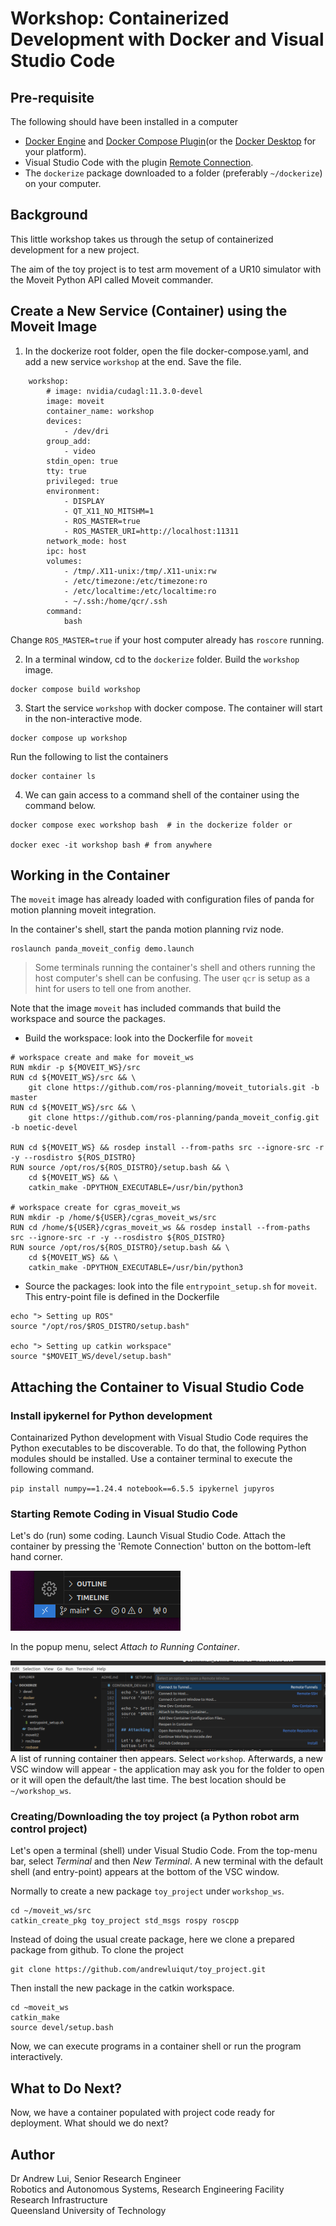 # Workshop: Containerized Development with Docker and Visual Studio Code

## Pre-requisite
The following should have been installed in a computer
- [Docker Engine](https://docs.docker.com/engine/install/ubuntu/) and [Docker Compose Plugin](https://docs.docker.com/compose/install/linux/)(or the [Docker Desktop](https://www.docker.com/products/docker-desktop/) for your platform).
- Visual Studio Code with the plugin [Remote Connection](https://marketplace.visualstudio.com/items?itemName=ms-vscode-remote.vscode-remote-extensionpack).
- The `dockerize` package downloaded to a folder (preferably `~/dockerize`) on your computer.

## Background
This little workshop takes us through the setup of containerized development for a new project.

The aim of the toy project is to test arm movement of a UR10 simulator with the Moveit Python API called Moveit commander. 

## Create a New Service (Container) using the Moveit Image

1. In the dockerize root folder, open the file docker-compose.yaml, and add a new service `workshop` at the end. Save the file.

```
    workshop:
        # image: nvidia/cudagl:11.3.0-devel
        image: moveit
        container_name: workshop
        devices:
            - /dev/dri
        group_add:
            - video
        stdin_open: true
        tty: true
        privileged: true
        environment:
            - DISPLAY
            - QT_X11_NO_MITSHM=1
            - ROS_MASTER=true
            - ROS_MASTER_URI=http://localhost:11311
        network_mode: host
        ipc: host
        volumes:
            - /tmp/.X11-unix:/tmp/.X11-unix:rw
            - /etc/timezone:/etc/timezone:ro
            - /etc/localtime:/etc/localtime:ro
            - ~/.ssh:/home/qcr/.ssh 
        command:
            bash
```
Change `ROS_MASTER=true` if your host computer already has `roscore` running.

2. In a terminal window, cd to the `dockerize` folder. Build the `workshop` image.
```
docker compose build workshop
```

3. Start the service `workshop` with docker compose. The container will start in the non-interactive mode.
```
docker compose up workshop
```
Run the following to list the containers
```
docker container ls
```

4. We can gain access to a command shell of the container using the command below.
```
docker compose exec workshop bash  # in the dockerize folder or

docker exec -it workshop bash # from anywhere
```
## Working in the Container

The `moveit` image has already loaded with configuration files of panda for motion planning moveit integration.

In the container's shell, start the panda motion planning rviz node.
```
roslaunch panda_moveit_config demo.launch
```
> Some terminals running the container's shell and others running the host computer's shell can be confusing. The user `qcr` is setup as a hint for users to tell one from another.

Note that the image `moveit` has included commands that build the workspace and source the packages.
- Build the workspace: look into the Dockerfile for `moveit`
```
# workspace create and make for moveit_ws 
RUN mkdir -p ${MOVEIT_WS}/src
RUN cd ${MOVEIT_WS}/src && \
    git clone https://github.com/ros-planning/moveit_tutorials.git -b master
RUN cd ${MOVEIT_WS}/src && \
    git clone https://github.com/ros-planning/panda_moveit_config.git -b noetic-devel 

RUN cd ${MOVEIT_WS} && rosdep install --from-paths src --ignore-src -r -y --rosdistro ${ROS_DISTRO} 
RUN source /opt/ros/${ROS_DISTRO}/setup.bash && \
    cd ${MOVEIT_WS} && \
    catkin_make -DPYTHON_EXECUTABLE=/usr/bin/python3

# workspace create for cgras_moveit_ws
RUN mkdir -p /home/${USER}/cgras_moveit_ws/src
RUN cd /home/${USER}/cgras_moveit_ws && rosdep install --from-paths src --ignore-src -r -y --rosdistro ${ROS_DISTRO} 
RUN source /opt/ros/${ROS_DISTRO}/setup.bash && \
    cd ${MOVEIT_WS} && \
    catkin_make -DPYTHON_EXECUTABLE=/usr/bin/python3
```
-  Source the packages: look into the file `entrypoint_setup.sh` for `moveit`. This entry-point file is defined in the Dockerfile
```
echo "> Setting up ROS"
source "/opt/ros/$ROS_DISTRO/setup.bash"

echo "> Setting up catkin workspace"
source "$MOVEIT_WS/devel/setup.bash"
```

## Attaching the Container to Visual Studio Code

### Install ipykernel for Python development

Containarized Python development with Visual Studio Code requires the Python executables to be discoverable. To do that, the following Python modules should be installed. Use a container terminal to execute the following command.
```
pip install numpy==1.24.4 notebook==6.5.5 ipykernel jupyros

```

### Starting Remote Coding in Visual Studio Code

Let's do (run) some coding.  Launch Visual Studio Code. Attach the container by pressing the 'Remote Connection' button on the bottom-left hand corner.

![The Remote Connection button in VSC](images/ContainerDev1.png)

In the popup menu, select _Attach to Running Container_.

![The Remote Connection popup menu](images/ContainerDev2.png)
A list of running container then appears. Select `workshop`. Afterwards, a new VSC window will appear - the application may ask you for the folder to open or it will open the default/the last time.  The best location should be `~/workshop_ws`.

### Creating/Downloading the toy project (a Python robot arm control project)

Let's open a terminal (shell) under Visual Studio Code. From the top-menu bar, select _Terminal_ and then _New Terminal_. A new terminal with the default shell (and entry-point) appears at the bottom of the VSC window.

Normally to create a new package `toy_project` under `workshop_ws`. 

```
cd ~/moveit_ws/src
catkin_create_pkg toy_project std_msgs rospy roscpp
```
Instead of doing the usual create package, here we clone a prepared package from github. To clone the project
```
git clone https://github.com/andrewluiqut/toy_project.git
```
Then install the new package in the catkin workspace.
```
cd ~moveit_ws
catkin_make
source devel/setup.bash
```
Now, we can execute programs in a container shell or run the program interactively. 



## What to Do Next?

Now, we have a container populated with project code ready for deployment. What should we do next?

## Author

Dr Andrew Lui, Senior Research Engineer <br />
Robotics and Autonomous Systems, Research Engineering Facility <br />
Research Infrastructure <br />
Queensland University of Technology <br />